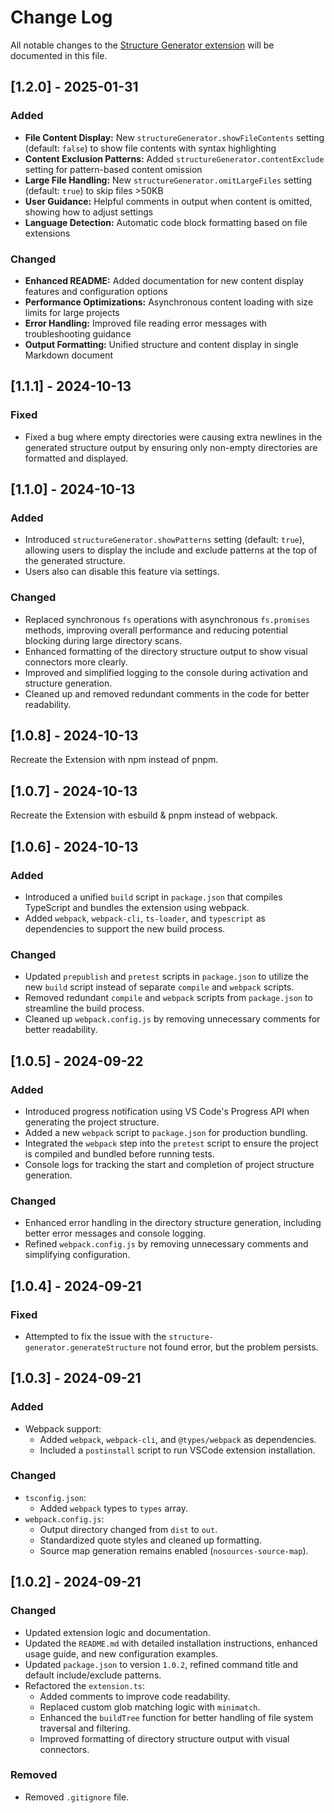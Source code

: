 # Change Log

All notable changes to the [Structure Generator extension](https://marketplace.visualstudio.com/items?itemName=OmarAfet.structure-generator) will be documented in this file.

## [1.2.0] - 2025-01-31

### Added

- **File Content Display:** New `structureGenerator.showFileContents` setting (default: `false`) to show file contents with syntax highlighting
- **Content Exclusion Patterns:** Added `structureGenerator.contentExclude` setting for pattern-based content omission
- **Large File Handling:** New `structureGenerator.omitLargeFiles` setting (default: `true`) to skip files >50KB
- **User Guidance:** Helpful comments in output when content is omitted, showing how to adjust settings
- **Language Detection:** Automatic code block formatting based on file extensions

### Changed

- **Enhanced README:** Added documentation for new content display features and configuration options
- **Performance Optimizations:** Asynchronous content loading with size limits for large projects
- **Error Handling:** Improved file reading error messages with troubleshooting guidance
- **Output Formatting:** Unified structure and content display in single Markdown document

## [1.1.1] - 2024-10-13

### Fixed
- Fixed a bug where empty directories were causing extra newlines in the generated structure output by ensuring only non-empty directories are formatted and displayed.

## [1.1.0] - 2024-10-13

### Added

- Introduced `structureGenerator.showPatterns` setting (default: `true`), allowing users to display the include and exclude patterns at the top of the generated structure.
- Users also can disable this feature via settings.

### Changed

- Replaced synchronous `fs` operations with asynchronous `fs.promises` methods, improving overall performance and reducing potential blocking during large directory scans.
- Enhanced formatting of the directory structure output to show visual connectors more clearly.
- Improved and simplified logging to the console during activation and structure generation.
- Cleaned up and removed redundant comments in the code for better readability.

## [1.0.8] - 2024-10-13

Recreate the Extension with npm instead of pnpm.

## [1.0.7] - 2024-10-13

Recreate the Extension with esbuild & pnpm instead of webpack.

## [1.0.6] - 2024-10-13

### Added

- Introduced a unified `build` script in `package.json` that compiles TypeScript and bundles the extension using webpack.
- Added `webpack`, `webpack-cli`, `ts-loader`, and `typescript` as dependencies to support the new build process.

### Changed

- Updated `prepublish` and `pretest` scripts in `package.json` to utilize the new `build` script instead of separate `compile` and `webpack` scripts.
- Removed redundant `compile` and `webpack` scripts from `package.json` to streamline the build process.
- Cleaned up `webpack.config.js` by removing unnecessary comments for better readability.

## [1.0.5] - 2024-09-22

### Added

- Introduced progress notification using VS Code's Progress API when generating the project structure.
- Added a new `webpack` script to `package.json` for production bundling.
- Integrated the `webpack` step into the `pretest` script to ensure the project is compiled and bundled before running tests.
- Console logs for tracking the start and completion of project structure generation.

### Changed

- Enhanced error handling in the directory structure generation, including better error messages and console logging.
- Refined `webpack.config.js` by removing unnecessary comments and simplifying configuration.

## [1.0.4] - 2024-09-21

### Fixed

- Attempted to fix the issue with the `structure-generator.generateStructure` not found error, but the problem persists.

## [1.0.3] - 2024-09-21

### Added

- Webpack support:
  - Added `webpack`, `webpack-cli`, and `@types/webpack` as dependencies.
  - Included a `postinstall` script to run VSCode extension installation.

### Changed

- `tsconfig.json`:
  - Added `webpack` types to `types` array.
- `webpack.config.js`:
  - Output directory changed from `dist` to `out`.
  - Standardized quote styles and cleaned up formatting.
  - Source map generation remains enabled (`nosources-source-map`).

## [1.0.2] - 2024-09-21

### Changed

- Updated extension logic and documentation.
- Updated the `README.md` with detailed installation instructions, enhanced usage guide, and new configuration examples.
- Updated `package.json` to version `1.0.2`, refined command title and default include/exclude patterns.
- Refactored the `extension.ts`:
  - Added comments to improve code readability.
  - Replaced custom glob matching logic with `minimatch`.
  - Enhanced the `buildTree` function for better handling of file system traversal and filtering.
  - Improved formatting of directory structure output with visual connectors.

### Removed

- Removed `.gitignore` file.
